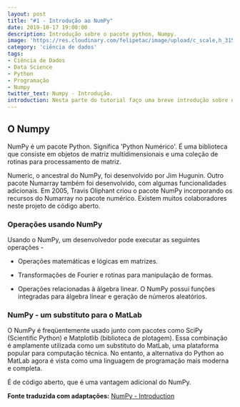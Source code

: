 ```yaml
---
layout: post
title: "#1 - Introdução ao NumPy"
date: 2019-10-17 19:00:00
description: Introdução sobre o pacote python, Numpy.
image: 'https://res.cloudinary.com/felipetac/image/upload/c_scale,h_315,w_600/v1571330835/largest-rubiks_yk7sak.jpg'
category: 'ciência de dados'
tags:
- Ciência de Dados
- Data Science
- Python
- Programação
- Numpy
twitter_text: Numpy - Introdução.
introduction: Nesta parte do tutorial faço uma breve introdução sobre o pacote Numpy.
---
```


## O Numpy

NumPy é um pacote Python. Significa 'Python Numérico'. É uma biblioteca que consiste em objetos de matriz multidimensionais e uma coleção de rotinas para processamento de matriz.

Numeric, o ancestral do NumPy, foi desenvolvido por Jim Hugunin. Outro pacote Numarray também foi desenvolvido, com algumas funcionalidades adicionais. Em 2005, Travis Oliphant criou o pacote NumPy incorporando os recursos do Numarray no pacote numérico. Existem muitos colaboradores neste projeto de código aberto.

### Operações usando NumPy

Usando o NumPy, um desenvolvedor pode executar as seguintes operações -

- Operações matemáticas e lógicas em matrizes.

- Transformações de Fourier e rotinas para manipulação de formas.

- Operações relacionadas à álgebra linear. O NumPy possui funções integradas para álgebra linear e geração de números aleatórios.

### NumPy - um substituto para o MatLab

O NumPy é freqüentemente usado junto com pacotes como SciPy (Scientific Python) e Matplotlib (biblioteca de plotagem). Essa combinação é amplamente utilizada como um substituto do MatLab, uma plataforma popular para computação técnica. No entanto, a alternativa do Python ao MatLab agora é vista como uma linguagem de programação mais moderna e completa.

É de código aberto, que é uma vantagem adicional do NumPy.

**Fonte traduzida com adaptações:** [NumPy - Introduction](https://www.tutorialspoint.com/numpy/numpy_introduction.htm)